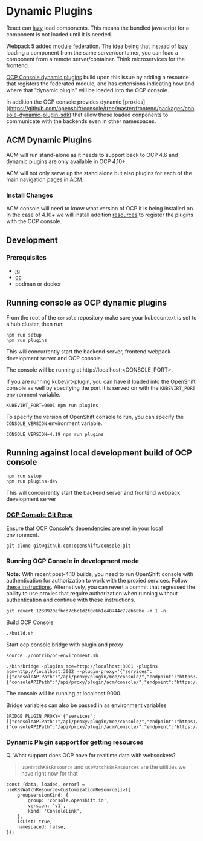 # Dynamic Plugins

React can [lazy](https://reactjs.org/docs/code-splitting.html#reactlazy) load components.
This means the bundled javascript for a component is not loaded until it is needed.

Webpack 5 added [module federation](https://webpack.js.org/concepts/module-federation).
The idea being that instead of lazy loading a component from the same server/container,
you can load a component from a remote server/container. Think microservices for the frontend.

[OCP Console dynamic plugins](https://github.com/openshift/console/blob/master/dynamic-demo-plugin/README.md#proxy-service)
build upon this issue by adding a resource that registers the federated module,
and has extensions indicating how and where that "dynamic plugin" will be loaded into the OCP console.

In addition the OCP console provides dynamic [proxies]((https://github.com/openshift/console/tree/master/frontend/packages/console-dynamic-plugin-sdk) that allow those loaded conponents to communicate with the backends even in other namespaces.

## ACM Dynamic Plugins

ACM will run stand-alone as it needs to support back to OCP 4.6 and dynamic plugins are only available in OCP 4.10+.

ACM will not only serve up the stand alone but also plugins for each of the main navigation pages in ACM.

### Install Changes

ACM console will need to know what version of OCP it is being installed on.
In the case of 4.10+ we will install addition [resources](https://github.com/openshift/console/blob/master/dynamic-demo-plugin/oc-manifest.yaml) to register the plugins with the OCP console.

## Development

### Prerequisites

- [jq](https://stedolan.github.io/jq/download/)
- [oc](https://docs.openshift.com/container-platform/4.10/cli_reference/openshift_cli/getting-started-cli.html)
- podman or docker

## Running console as OCP dynamic plugins

From the root of the `console` repository make sure your kubecontext is set to a hub cluster, then run:

```
npm run setup
npm run plugins
```

This will concurrently start the backend server, frontend webpack development server and OCP console.

The console will be running at http://localhost:<CONSOLE_PORT>.

If you are running [kubevirt-plugin](https://github.com/kubevirt-ui/kubevirt-plugin), you can have it loaded into the OpenShift console as well by specifying the port it is served on with the `KUBEVIRT_PORT` environment variable.
```
KUBEVIRT_PORT=9001 npm run plugins
```

To specify the version of OpenShift console to run, you can specify the `CONSOLE_VERSION` environment variable.
```
CONSOLE_VERSION=4.19 npm run plugins
```

## Running against local development build of OCP console

```
npm run setup
npm run plugins-dev
```

This will concurrently start the backend server and frontend webpack development server

### [OCP Console Git Repo](https://github.com/openshift/console)

Ensure that [OCP Console's dependencies](https://github.com/openshift/console#dependencies) are met in your local environment.

```
git clone git@github.com:openshift/console.git
```

### Running OCP Console in development mode

**Note:** With recent post-4.10 builds, you need to run OpenShift console with authentication for authorization to work with the proxied services. Follow [these instructions](https://github.com/openshift/console#openshift-with-authentication). Alternatively, you can revert a commit that regressed the ability to use proxies that require authorization when running without authentication and continue with these instructions.

```
git revert 1230920afbcd7cbc1d2f0c6b1e48744c72eb60be -m 1 -n
```

Build OCP Console

```
./build.sh
```

Start ocp console bridge with plugin and proxy

```
source ./contrib/oc-environment.sh
```

```
./bin/bridge -plugins mce=http://localhost:3001 -plugins acm=http://localhost:3002 --plugin-proxy='{"services":[{"consoleAPIPath":"/api/proxy/plugin/mce/console/","endpoint":"https://localhost:4000","authorize":true},{"consoleAPIPath":"/api/proxy/plugin/acm/console/","endpoint":"https://localhost:4000","authorize":true}]}'
```

The console will be running at localhost:9000.

Bridge variables can also be passed in as environment variables

```
BRIDGE_PLUGIN_PROXY='{"services":[{"consoleAPIPath":"/api/proxy/plugin/mce/console/","endpoint":"https://localhost:4000","authorize":true},{"consoleAPIPath":"/api/proxy/plugin/acm/console/","endpoint":"https://localhost:4000","authorize":true}]}'
```

### Dynamic Plugin support for getting resources

Q: What support does OCP have for realtime data with websockets?

> `useWatchK8sResource` and `useWatchK8sResources` are the utilities we have right now for that

```
const [data, loaded, error] = useK8sWatchResource<CustomizationResource[]>({
    groupVersionKind: {
        group: 'console.openshift.io',
        version: 'v1',
        kind: 'ConsoleLink',
    },
    isList: true,
    namespaced: false,
});
```
